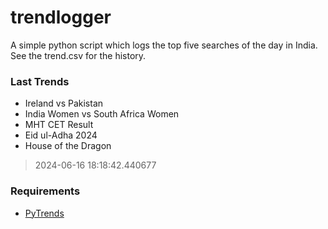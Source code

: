 # trendlogger
A simple python script which logs the top five searches of the day in India.<br>See the trend.csv for the history.<br>

<!-- Last Trends -->
### Last Trends
* Ireland vs Pakistan
* India Women vs South Africa Women
* MHT CET Result
* Eid ul-Adha 2024
* House of the Dragon
> 2024-06-16 18:18:42.440677

<!-- Requirements -->
### Requirements
* [PyTrends](https://github.com/dreyco676/pytrends)
